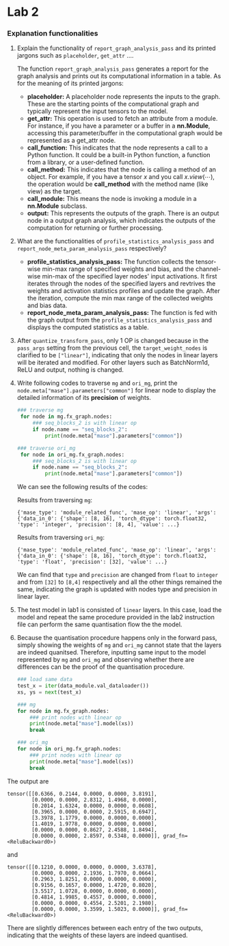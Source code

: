 # Lab 2

### Explanation functionalities

1. Explain the functionality of `report_graph_analysis_pass` and its printed jargons such as `placeholder`, `get_attr` ….
   
    The function `report_graph_analysis_pass` generates a report for the graph analysis and prints out its computational information in a table. As for the meaning of its printed jargons:
    - **placeholder:** A placeholder node represents the inputs to the graph. These are the starting points of the computational graph and typically represent the input tensors to the model.
    - **get_attr:** This operation is used to fetch an attribute from a module. For instance, if you have a parameter or a buffer in a **nn.Module**, accessing this parameter/buffer in the computational graph would be represented as a get_attr node.
    - **call_function:** This indicates that the node represents a call to a Python function. It could be a built-in Python function, a function from a library, or a user-defined function.
    - **call_method:** This indicates that the node is calling a method of an object. For example, if you have a tensor $x$ and you call $x.view(\cdots)$, the operation would be **call_method** with the method name (like view) as the target.
    - **call_module:** This means the node is invoking a module in a **nn.Module** subclass.
    - **output:** This represents the outputs of the graph. There is an output node in a output graph analysis, which indicates the outputs of the computation for returning or further processing.

2. What are the functionalities of `profile_statistics_analysis_pass` and `report_node_meta_param_analysis_pass` respectively?
   - **profile_statistics_analysis_pass:** The function collects the tensor-wise min-max range of specified weights and bias, and the channel-wise min-max of the specified layer nodes' input activations. It first iterates through the nodes of the specified layers and revtrives the weights and activation statistics profiles and update the graph. After the iteration, compute the min max range of the collected weights and bias data.
   - **report_node_meta_param_analysis_pass:** The function is fed with the graph output from the `profile_statistics_analysis_pass` and displays the computed statistics as a table.

3. After `quantize_transform_pass`, only 1 OP is changed because in the `pass_args` setting from the previous cell, the `target_weight_nodes` is clarified to be `["linear"]`, indicating that only the nodes in linear layers will be iterated and modified. For other layers such as BatchNorm1d, ReLU and output, nothing is changed.

4. Write following codes to traverse `mg` and `ori_mg`, print the `node.meta["mase"].parameters["common"]` for linear node to display the detailed information of its **precision** of weights.
   ```python
   ### traverse mg
    for node in mg.fx_graph.nodes:
        ### seq_blocks_2 is with linear op
        if node.name == "seq_blocks_2":
            print(node.meta["mase"].parameters["common"])

   ### traverse ori_mg
    for node in ori_mg.fx_graph.nodes:
        ### seq_blocks_2 is with linear op
        if node.name == "seq_blocks_2":
            print(node.meta["mase"].parameters["common"])
   ```
    We can see the following results of the codes:

    Results from traversing `mg`:
    ```
    {'mase_type': 'module_related_func', 'mase_op': 'linear', 'args': {'data_in_0': {'shape': [8, 16], 'torch_dtype': torch.float32, 'type': 'integer', 'precision': [8, 4], 'value': ...}
    ```

    Results from traversing `ori_mg`:
    ```
    {'mase_type': 'module_related_func', 'mase_op': 'linear', 'args': {'data_in_0': {'shape': [8, 16], 'torch_dtype': torch.float32, 'type': 'float', 'precision': [32], 'value': ...}
    ```
    We can find that `type` and `precision` are changed from `float` to `integer` and from `[32]` to `[8,4]` respectively and all the other things remained the same, indicating the graph is updated with nodes type and precision in linear layer.

5. The test model in lab1 is consisted of `linear` layers. In this case, load the model and repeat the same procedure provided in the lab2 instruction file can perform the same quantisation flow the the model.

6. Because the quantisation procedure happens only in the forward pass, simply showing the weights of `mg` and `ori_mg` cannot state that the layers are indeed quanitsed. Therefore, inputting same input to the model represented by `mg` and `ori_mg` and observing whether there are differences can be the proof of the quantisation procedure.
   ```python
   ### load same data
   test_x = iter(data_module.val_dataloader())
   xs, ys = next(test_x)

   ### mg
   for node in mg.fx_graph.nodes:
       ### print nodes with linear op
       print(node.meta["mase"].model(xs))
       break

   ### ori_mg
   for node in ori_mg.fx_graph.nodes:
       ### print nodes with linear op
       print(node.meta["mase"].model(xs))
       break
   ```
The output are 

```
tensor([[0.6366, 0.2144, 0.0000, 0.0000, 3.8191],
        [0.0000, 0.0000, 2.8312, 1.4968, 0.0000],
        [0.2014, 1.6324, 0.0000, 0.0000, 0.0608],
        [0.3965, 0.0000, 0.0000, 2.5915, 0.6947],
        [3.3978, 1.1779, 0.0000, 0.0000, 0.0000],
        [1.4019, 1.9778, 0.0000, 0.0000, 0.0000],
        [0.0000, 0.0000, 0.8627, 2.4588, 1.8494],
        [0.0000, 0.0000, 2.8597, 0.5348, 0.0000]], grad_fn=<ReluBackward0>)
```
and
```
tensor([[0.1210, 0.0000, 0.0000, 0.0000, 3.6378],
        [0.0000, 0.0000, 2.1936, 1.7970, 0.0664],
        [0.2963, 1.8251, 0.0000, 0.0000, 0.0000],
        [0.9156, 0.1657, 0.0000, 1.4720, 0.8020],
        [3.5517, 1.0728, 0.0000, 0.0000, 0.0000],
        [0.4814, 1.9985, 0.4557, 0.0000, 0.0000],
        [0.0000, 0.0000, 0.4554, 2.5201, 2.1980],
        [0.0000, 0.0000, 3.3599, 1.5023, 0.0000]], grad_fn=<ReluBackward0>)
```
There are slightly differences between each entry of the two outputs, indicating that the weights of these layers are indeed quantised.